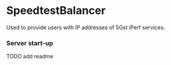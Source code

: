 # SpeedtestBalancer

Used to provide users with IP addresses of 5Gst iPerf services.

### Server start-up

TODO add readme
